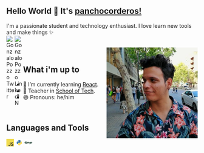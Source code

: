 ## Hello World 👋 It's [panchocorderos!](https://twitter.com/panchocorderos)
I'm a passionate student and technology enthusiast. I love learn new tools and make things ✨
<br/>
<a href="https://twitter.com/panchocorderos">
<img align="left" alt="Gonzalo Pozzo Twitter" width="22px" src="https://icongr.am/fontawesome/twitter.svg?size=128&color=70c8ff" />
</a>
<a href="https://www.linkedin.com/in/panchocorderos/">
<img align="left" alt="Gonzalo Pozzo LinkedIN" width="22px" src="https://icongr.am/fontawesome/linkedin.svg?size=128&color=70c8ff" />
</a>

<br />

<img align="right" alt="GIF" src="./assets/me.jpg" width="240px" />

<br />

## What i'm up to

- 🌱 I’m currently learning [React](https://reactjs.org).
- 👯 Teacher in [School of Tech](https://www.schooloftech.cl/).
- 😄 Pronouns: he/him

<br />

## Languages and Tools
<code><img height="20" src="https://raw.githubusercontent.com/github/explore/80688e429a7d4ef2fca1e82350fe8e3517d3494d/topics/javascript/javascript.png"></code>
<code><img height="20" src="https://raw.githubusercontent.com/github/explore/80688e429a7d4ef2fca1e82350fe8e3517d3494d/topics/python/python.png"></code>
<code><img height="20" src="https://raw.githubusercontent.com/github/explore/80688e429a7d4ef2fca1e82350fe8e3517d3494d/topics/django/django.png"></code>

